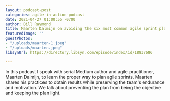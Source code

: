 ```yaml
---
layout: podcast-post
categories: agile-in-action-podcast
date: 2021-04-27 01:00:55 -0700
author: Bill Raymond
title: Maarten Dalmijn on avoiding the six most common agile sprint planning mistakes
featuredImage: ''
guestPhotos:
- "/uploads/maarten-1.jpeg"
- "/uploads/maarten.jpeg"
libsynUrl: https://directory.libsyn.com/episode/index/id/18837686

---
```

In this podcast I speak with serial Medium author and agile practitioner, Maarten Dalmijn, to learn the proper way to plan agile sprints. Maarten shares his practices to obtain results while preserving the team's endurance and motivation. We talk about preventing the plan from being the objective and keeping the plan light.